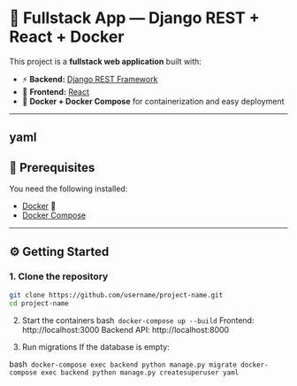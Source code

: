 # 🚀 Fullstack App — Django REST + React + Docker

This project is a **fullstack web application** built with:
- ⚡ **Backend:** [Django REST Framework](https://www.django-rest-framework.org/)
- 🎨 **Frontend:** [React](https://react.dev/)
- 🐳 **Docker + Docker Compose** for containerization and easy deployment

---

yaml
---

## 🔧 Prerequisites
You need the following installed:
- [Docker](https://www.docker.com/get-started) 🐳
- [Docker Compose](https://docs.docker.com/compose/)

---

## ⚙️ Getting Started

### 1. Clone the repository
```bash
git clone https://github.com/username/project-name.git
cd project-name
```
2. Start the containers
bash```
docker-compose up --build```
Frontend: http://localhost:3000
Backend API: http://localhost:8000

3. Run migrations
If the database is empty:

bash```
docker-compose exec backend python manage.py migrate
docker-compose exec backend python manage.py createsuperuser
yaml```


